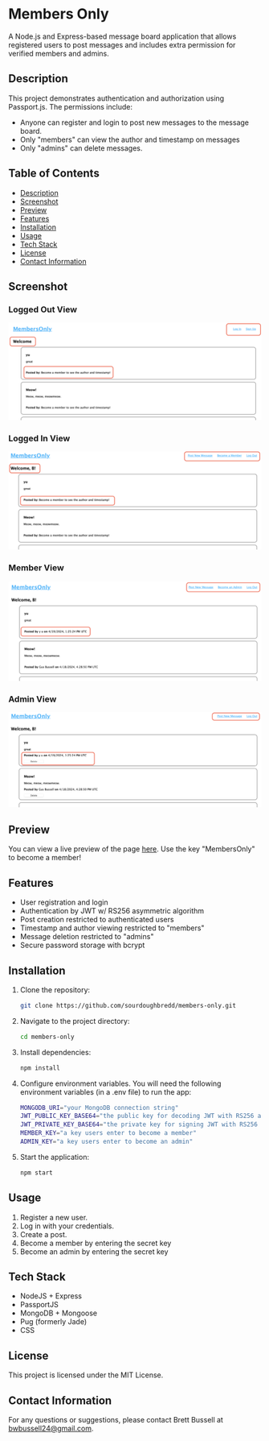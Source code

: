 # Members Only

A Node.js and Express-based message board application that allows registered users to post messages and includes extra permission for verified members and admins.

## Description

This project demonstrates authentication and authorization using Passport.js. The permissions include:

- Anyone can register and login to post new messages to the message board.
- Only "members" can view the author and timestamp on messages
- Only "admins" can delete messages.

## Table of Contents

- [Description](#description)
- [Screenshot](#screenshot)
- [Preview](#preview)
- [Features](#features)
- [Installation](#installation)
- [Usage](#usage)
- [Tech Stack](#tech-stack)
- [License](#license)
- [Contact Information](#contact-information)

## Screenshot

### Logged Out View

<img src="./screenshots/logged-out.png" alt="Screenshot of the Members Only view when logged out" style="max-height: 400px;">

### Logged In View

<img src="./screenshots/logged-in.png" alt="Screenshot of the Members Only view when logged in" style="max-height: 400px;">

### Member View

<img src="./screenshots/member.png" alt="Screenshot of the Members Only member view" style="max-height: 400px;">

### Admin View

<img src="./screenshots/admin.png" alt="Screenshot of the Members Only admin view" style="max-height: 400px;">

## Preview

You can view a live preview of the page [here](https://members-only-bb.fly.dev/messages). Use the key "MembersOnly" to become a member!

## Features

- User registration and login
- Authentication by JWT w/ RS256 asymmetric algorithm
- Post creation restricted to authenticated users
- Timestamp and author viewing restricted to "members"
- Message deletion restricted to "admins"
- Secure password storage with bcrypt

## Installation

1. Clone the repository:
   ```sh
   git clone https://github.com/sourdoughbredd/members-only.git
   ```
2. Navigate to the project directory:
   ```sh
   cd members-only
   ```
3. Install dependencies:
   ```sh
   npm install
   ```
4. Configure environment variables. You will need the following environment variables (in a .env file) to run the app:
   ```sh
   MONGODB_URI="your MongoDB connection string"
   JWT_PUBLIC_KEY_BASE64="the public key for decoding JWT with RS256 asymmetric algo"
   JWT_PRIVATE_KEY_BASE64="the private key for signing JWT with RS256 asymmetric algo"
   MEMBER_KEY="a key users enter to become a member"
   ADMIN_KEY="a key users enter to become an admin"
   ```
5. Start the application:
   ```sh
   npm start
   ```

## Usage

1. Register a new user.
2. Log in with your credentials.
3. Create a post.
4. Become a member by entering the secret key
5. Become an admin by entering the secret key

## Tech Stack

- NodeJS + Express
- PassportJS
- MongoDB + Mongoose
- Pug (formerly Jade)
- CSS

## License

This project is licensed under the MIT License.

## Contact Information

For any questions or suggestions, please contact Brett Bussell at [bwbussell24@gmail.com](mailto:bwbussell24@gmail.com).
